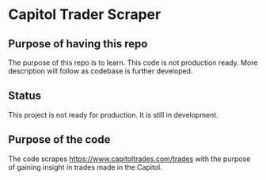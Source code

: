 # Capitol Trader Scraper

## Purpose of having this repo
The purpose of this repo is to learn. This code is not production ready. More description will follow as codebase is
further developed.

## Status
This project is not ready for production. It is still in development.

## Purpose of the code
The code scrapes https://www.capitoltrades.com/trades with the purpose of gaining insight in trades made in the Capitol.

